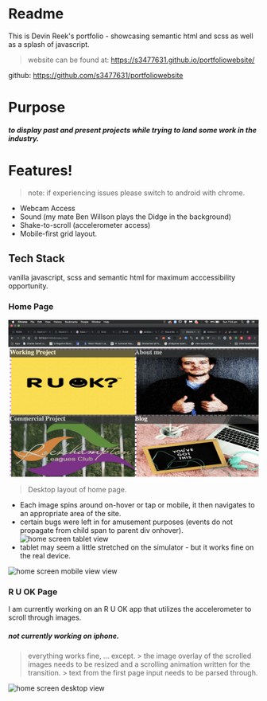 # Readme

This is Devin Reek's portfolio - showcasing semantic html and scss as well as a splash of javascript.

> website can be found at: https://s3477631.github.io/portfoliowebsite/

github: https://github.com/s3477631/portfoliowebsite

# Purpose 

##### to display past and present projects while trying to land some work in the industry.

# Features!
>note: if experiencing issues please switch to android with chrome.
  - Webcam Access
  - Sound (my mate Ben Willson plays the Didge in the background)
  - Shake-to-scroll (accelerometer access)
  - Mobile-first grid layout. 
## Tech Stack 
vanilla javascript, scss and semantic html for maximum acccessibility opportunity.
### Home Page 
![home screen desktop view](https://github.com/s3477631/portfoliowebsite/blob/master/assets/homepage/homepage-lg.png) 
> Desktop layout of home page.
  - Each image spins around on-hover or tap or mobile, it then navigates to an appropriate area of the site. 
  - certain bugs were left in for amusement purposes (events do not propagate from child span to parent div onhover). 
  ![home screen tablet view](https://raw.githubusercontent.com/username/projectname/branch/path/to/img.png) 
  - tablet may seem a little stretched on the simulator - but it works fine on the real device.

![home screen mobile view view](https://raw.githubusercontent.com/username/projectname/branch/path/to/img.png) 


### R U OK Page 

I am currently working on an R U OK app that utilizes the accelerometer to scroll through images. 
##### not currently working on iphone. 

> everything works fine, ... except. 
        > the image overlay of the scrolled images needs to be resized and a scrolling animation written for the transition. 
        > text from the first page input needs to be parsed through.

![home screen desktop view](https://raw.githubusercontent.com/username/projectname/branch/path/to/img.png) 
